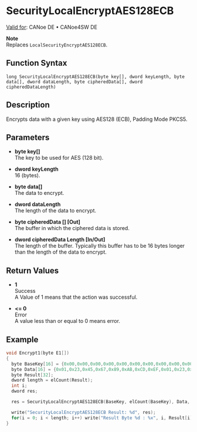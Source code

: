 # SecurityLocalEncryptAES128ECB

[Valid for](../../../Shared/FeatureAvailability.md):  CANoe DE • CANoe4SW DE

**Note**  
Replaces `LocalSecurityEncryptAES128ECB`.

## Function Syntax

```
long SecurityLocalEncryptAES128ECB(byte key[], dword keyLength, byte data[], dword dataLength, byte cipheredData[], dword cipheredDataLength)
```

## Description

Encrypts data with a given key using AES128 (ECB), Padding Mode PKCS5.

## Parameters

- **byte key[]**  
  The key to be used for AES (128 bit).

- **dword keyLength**  
  16 (bytes).

- **byte data[]**  
  The data to encrypt.

- **dword dataLength**  
  The length of the data to encrypt.

- **byte cipheredData [] [Out]**  
  The buffer in which the ciphered data is stored.

- **dword cipheredData Length [In/Out]**  
  The length of the buffer. Typically this buffer has to be 16 bytes longer than the length of the data to encrypt.

## Return Values

- **1**  
  Success  
  A Value of 1 means that the action was successful.

- **\<= 0**  
  Error  
  A value less than or equal to 0 means error.

## Example

```c
void Encrypt1(byte E1[])
{
  byte BaseKey[16] = {0x00,0x00,0x00,0x00,0x00,0x00,0x00,0x00,0x00,0x00,0x00,0x00,0x00,0x00,0x00,0x00};
  byte Data[16] = {0x01,0x23,0x45,0x67,0x89,0xAB,0xCD,0xEF,0x01,0x23,0x45,0x67,0x89,0xAB,0xCD,0xEF};
  byte Result[32];
  dword length = elCount(Result);
  int i;
  dword res;

  res = SecurityLocalEncryptAES128ECB(BaseKey, elCount(BaseKey), Data, elCount(Data), Result, length);

  write("SecurityLocalEncryptAES128ECB Result: %d", res);
  for(i = 0; i < length; i++) write("Result Byte %d : %x", i, Result[i]);
}
```
